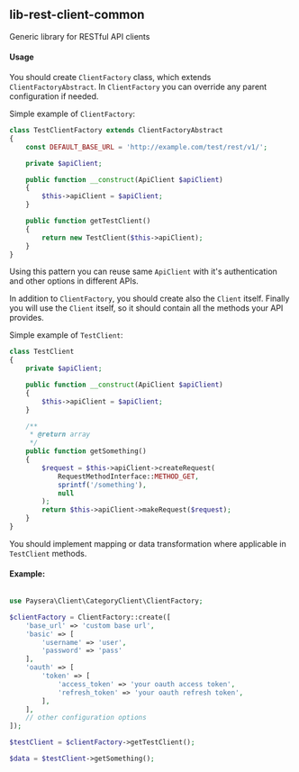 ## lib-rest-client-common

Generic library for RESTful API clients

#### Usage

You should create `ClientFactory` class, which extends `ClientFactoryAbstract`.
In `ClientFactory` you can override any parent configuration if needed.

Simple example of `ClientFactory`:
```php
class TestClientFactory extends ClientFactoryAbstract
{
    const DEFAULT_BASE_URL = 'http://example.com/test/rest/v1/';

    private $apiClient;

    public function __construct(ApiClient $apiClient)
    {
        $this->apiClient = $apiClient;
    }

    public function getTestClient()
    {
        return new TestClient($this->apiClient);
    }
}
```

Using this pattern you can reuse same `ApiClient` with it's authentication and other options in different APIs.


In addition to `ClientFactory`, you should create also the `Client` itself. 
Finally you will use the `Client` itself, so it should contain all the methods your API provides.
 
Simple example of `TestClient`:
```php
class TestClient
{
    private $apiClient;

    public function __construct(ApiClient $apiClient)
    {
        $this->apiClient = $apiClient;
    }

    /**
     * @return array
     */
    public function getSomething()
    {
        $request = $this->apiClient->createRequest(
            RequestMethodInterface::METHOD_GET,
            sprintf('/something'),
            null
        );
        return $this->apiClient->makeRequest($request);
    }
}
```

You should implement mapping or data transformation where applicable in `TestClient` methods.

#### Example:

```php

use Paysera\Client\CategoryClient\ClientFactory;

$clientFactory = ClientFactory::create([
    'base_url' => 'custom base url',
    'basic' => [
        'username' => 'user',
        'password' => 'pass'
    ],
    'oauth' => [
        'token' => [
            'access_token' => 'your oauth access token',
            'refresh_token' => 'your oauth refresh token',
        ],
    ],
    // other configuration options
]);

$testClient = $clientFactory->getTestClient();

$data = $testClient->getSomething();

```

